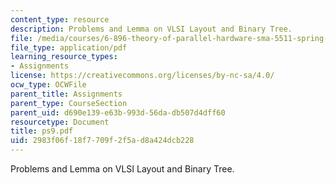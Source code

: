 ```yaml
---
content_type: resource
description: Problems and Lemma on VLSI Layout and Binary Tree.
file: /media/courses/6-896-theory-of-parallel-hardware-sma-5511-spring-2004/2983f06f18f7709f2f5ad8a424dcb228_ps9.pdf
file_type: application/pdf
learning_resource_types:
- Assignments
license: https://creativecommons.org/licenses/by-nc-sa/4.0/
ocw_type: OCWFile
parent_title: Assignments
parent_type: CourseSection
parent_uid: d690e139-e63b-993d-56da-db507d4dff60
resourcetype: Document
title: ps9.pdf
uid: 2983f06f-18f7-709f-2f5a-d8a424dcb228
---
```

Problems and Lemma on VLSI Layout and Binary Tree.